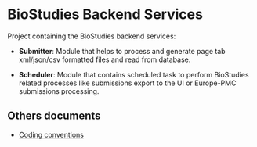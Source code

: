 # BioStudies Backend Services

Project containing the BioStudies backend services:

* **Submitter**:
Module that helps to process and generate page tab xml/json/csv formatted files and read from database.

* **Scheduler**:
Module that contains scheduled task to perform BioStudies related processes like submissions export to the UI or
Europe-PMC submissions processing.

## Others documents
- [Coding conventions](/docs/Coding_Conventions.md)

